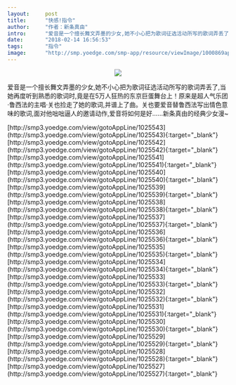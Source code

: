 ```yaml
---
layout:     post
title:      "快感!指令"
author:     "作者：新条真由"
intro:      "爱音是一个擅长舞文弄墨的少女,她不小心把为歌词征选活动所写的歌词弄丢了,当她再度听到熟悉的歌词时,竟是在5万人狂热的东京巨蛋舞台上！原来是超人气乐团·鲁西法的主唱·关也捡走了她的歌词,并谱上了曲。关也要爱音替鲁西法写出情色意味的歌词,面对他咄咄逼人的邀请动作,爱音将如何是好……新条真由的经典少女漫~"
date:       "2018-02-14 16:56:53"
tags:       "指令"
image:      "http://smp.yoedge.com/smp-app/resource/viewImage/1000869appline.png"
---
```

<div style="text-align: center">
<p><img src="http://smp.yoedge.com/smp-app/resource/viewImage/1000869appline.png"/></p>
</div>
<p class="post-meta">
<span>爱音是一个擅长舞文弄墨的少女,她不小心把为歌词征选活动所写的歌词弄丢了,当她再度听到熟悉的歌词时,竟是在5万人狂热的东京巨蛋舞台上！原来是超人气乐团·鲁西法的主唱·关也捡走了她的歌词,并谱上了曲。关也要爱音替鲁西法写出情色意味的歌词,面对他咄咄逼人的邀请动作,爱音将如何是好……新条真由的经典少女漫~</span>
</p>
[http://smp3.yoedge.com/view/gotoAppLine/1025543](http://smp3.yoedge.com/view/gotoAppLine/1025543){:target="_blank"}
[http://smp3.yoedge.com/view/gotoAppLine/1025542](http://smp3.yoedge.com/view/gotoAppLine/1025542){:target="_blank"}
[http://smp3.yoedge.com/view/gotoAppLine/1025541](http://smp3.yoedge.com/view/gotoAppLine/1025541){:target="_blank"}
[http://smp3.yoedge.com/view/gotoAppLine/1025540](http://smp3.yoedge.com/view/gotoAppLine/1025540){:target="_blank"}
[http://smp3.yoedge.com/view/gotoAppLine/1025539](http://smp3.yoedge.com/view/gotoAppLine/1025539){:target="_blank"}
[http://smp3.yoedge.com/view/gotoAppLine/1025538](http://smp3.yoedge.com/view/gotoAppLine/1025538){:target="_blank"}
[http://smp3.yoedge.com/view/gotoAppLine/1025537](http://smp3.yoedge.com/view/gotoAppLine/1025537){:target="_blank"}
[http://smp3.yoedge.com/view/gotoAppLine/1025536](http://smp3.yoedge.com/view/gotoAppLine/1025536){:target="_blank"}
[http://smp3.yoedge.com/view/gotoAppLine/1025535](http://smp3.yoedge.com/view/gotoAppLine/1025535){:target="_blank"}
[http://smp3.yoedge.com/view/gotoAppLine/1025534](http://smp3.yoedge.com/view/gotoAppLine/1025534){:target="_blank"}
[http://smp3.yoedge.com/view/gotoAppLine/1025533](http://smp3.yoedge.com/view/gotoAppLine/1025533){:target="_blank"}
[http://smp3.yoedge.com/view/gotoAppLine/1025532](http://smp3.yoedge.com/view/gotoAppLine/1025532){:target="_blank"}
[http://smp3.yoedge.com/view/gotoAppLine/1025531](http://smp3.yoedge.com/view/gotoAppLine/1025531){:target="_blank"}
[http://smp3.yoedge.com/view/gotoAppLine/1025530](http://smp3.yoedge.com/view/gotoAppLine/1025530){:target="_blank"}
[http://smp3.yoedge.com/view/gotoAppLine/1025529](http://smp3.yoedge.com/view/gotoAppLine/1025529){:target="_blank"}
[http://smp3.yoedge.com/view/gotoAppLine/1025528](http://smp3.yoedge.com/view/gotoAppLine/1025528){:target="_blank"}
[http://smp3.yoedge.com/view/gotoAppLine/1025527](http://smp3.yoedge.com/view/gotoAppLine/1025527){:target="_blank"}



